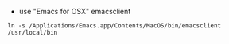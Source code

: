 - use "Emacs for OSX" emacsclient

```
ln -s /Applications/Emacs.app/Contents/MacOS/bin/emacsclient /usr/local/bin
```
